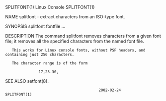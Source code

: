 SPLITFONT(1)                                 Linux Console                                SPLITFONT(1)

NAME
       splitfont - extract characters from an ISO-type font.

SYNOPSIS
       splitfont fontfile <character range>...

DESCRIPTION
       The  command  splitfont removes characters from a given font file; it removes all the specified
       characters from the named font file.

       This works for Linux console fonts, without PSF headers, and containing just 256 characters.

       The character range is of the form

                   17,23-30,

SEE ALSO
       setfont(8).

                                              2002-02-24                                  SPLITFONT(1)
